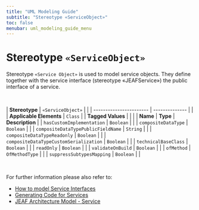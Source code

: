 ```yaml
---
title: "UML Modeling Guide"
subtitle: "Stereotype «ServiceObject»"
toc: false
menubar: uml_modeling_guide_menu
---
```


# Stereotype `«ServiceObject»`
Stereotype `«Service Object»` is used to model service objects. They define together with the service interface (stereotype «JEAFService») the public interface of a service.

<br>

| **Stereotype**          | `«ServiceObject»` | |
| ----------------------- | -------------- | |
| **Applicable Elements** | `Class`        |
| **Tagged Values**       |                       |                                                                                                                                                                                                          |
| **Name**                | **Type**              | **Description**                                                                                                                                                                                          |
| `hasCustomImplementation`   | `Boolean` |  |
| `compositeDataType`   | `Boolean` |  |
| `compositeDataTypePublicFieldName`   | `String` |  |
| `compositeDataTypeReadonly`   | `Boolean` |  |
| `compositeDataTypeCustomSerialization`   | `Boolean` |  |
| `technicalBaseClass`   | `Boolean` |  |
| `readOnly`   | `Boolean` |  |
| `validateOnBuild`   | `Boolean` |  |
| `ofMethod`   | `OfMethodType` |  |
| `suppressSubtypesMapping`   | `Boolean` |  |

<br>

For further information please also refer to: 
- [How to model Service Interfaces](/uml-modeling-guide/how-to-model-rest-service-apis)  
- [Generating Code for Services](/developer-guide/code-for-jeaf-services/) 
- [JEAF Architecture Model - Service](https://anaptecs.atlassian.net/wiki/spaces/JEAF/pages/515276970/JEAF+Architecture+Model#Service)

    